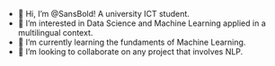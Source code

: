 - 👋 Hi, I’m @SansBold! A university ICT student.
- 👀 I’m interested in Data Science and Machine Learning applied in a multilingual context.
- 🌱 I’m currently learning the fundaments of Machine Learning.
- 💞️ I’m looking to collaborate on any project that involves NLP.
